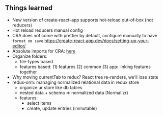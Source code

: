 ## Things learned

- New version of create-react-app supports hot-reload out-of-box (not reducers)
- Hot reload reducers manual config
- CRA does not come with prettier by default, configure manually to have `format on save`
  https://create-react-app.dev/docs/setting-up-your-editor/
- Absolute imports for CRA: [here](jsconfig.json)
- Organize folders:
  - file-types based
  - features based: (1) features (2) common (3) app: linking features together
- Why moving currentTab to redux? React tree re-renders, we'll lose state
- redux-orm: managing normalized relational data in redux store
  - organize ur store like db tables
  - nested data + schema => normalized data (Normalizr)
  - features:
    - select items
    - create, update entries (immutable)
